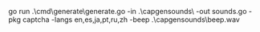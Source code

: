 go run .\cmd\generate\generate.go -in .\capgensounds\ -out sounds.go -pkg captcha -langs en,es,ja,pt,ru,zh -beep .\capgensounds\beep.wav

